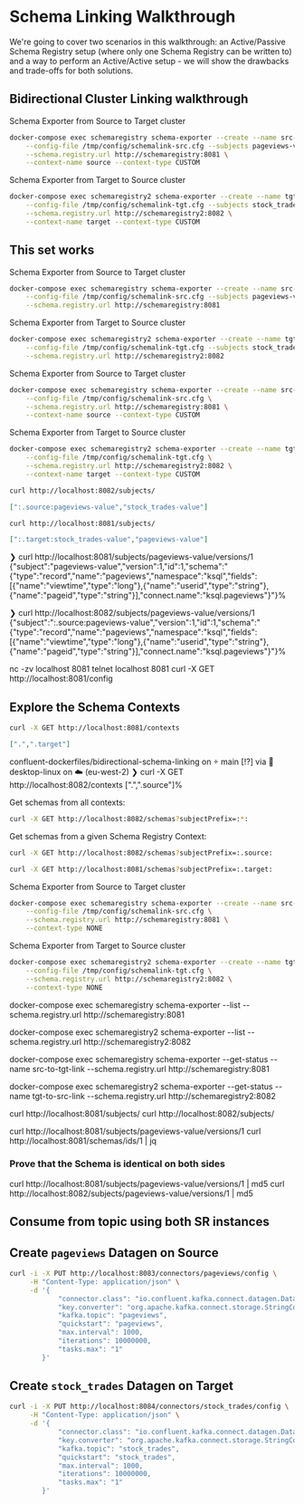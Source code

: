 # Schema Linking Walkthrough

We're going to cover two scenarios in this walkthrough: an Active/Passive Schema Registry setup (where only one Schema Registry can be written to) and a way to perform an Active/Active setup - we will show the drawbacks and trade-offs for both solutions.

## Bidirectional Cluster Linking walkthrough

Schema Exporter from Source to Target cluster

```bash
docker-compose exec schemaregistry schema-exporter --create --name src-to-tgt-link \
    --config-file /tmp/config/schemalink-src.cfg --subjects pageviews-value \
    --schema.registry.url http://schemaregistry:8081 \
    --context-name source --context-type CUSTOM
```

Schema Exporter from Target to Source cluster

```bash
docker-compose exec schemaregistry2 schema-exporter --create --name tgt-to-src-link \
    --config-file /tmp/config/schemalink-tgt.cfg --subjects stock_trades-value \
    --schema.registry.url http://schemaregistry2:8082 \
    --context-name target --context-type CUSTOM
```


## This set works

Schema Exporter from Source to Target cluster

```bash
docker-compose exec schemaregistry schema-exporter --create --name src-to-tgt-link \
    --config-file /tmp/config/schemalink-src.cfg --subjects pageviews-value \
    --schema.registry.url http://schemaregistry:8081
```

Schema Exporter from Target to Source cluster

```bash
docker-compose exec schemaregistry2 schema-exporter --create --name tgt-to-src-link \
    --config-file /tmp/config/schemalink-tgt.cfg --subjects stock_trades-value \
    --schema.registry.url http://schemaregistry2:8082
```







Schema Exporter from Source to Target cluster

```bash
docker-compose exec schemaregistry schema-exporter --create --name src-to-tgt-link \
    --config-file /tmp/config/schemalink-src.cfg \
    --schema.registry.url http://schemaregistry:8081 \
    --context-name source --context-type CUSTOM
```

Schema Exporter from Target to Source cluster

```bash
docker-compose exec schemaregistry2 schema-exporter --create --name tgt-to-src-link \
    --config-file /tmp/config/schemalink-tgt.cfg \
    --schema.registry.url http://schemaregistry2:8082 \
    --context-name target --context-type CUSTOM
```

```bash
curl http://localhost:8082/subjects/
```

```json
[":.source:pageviews-value","stock_trades-value"]
```

```bash
curl http://localhost:8081/subjects/
```

```json
[":.target:stock_trades-value","pageviews-value"]
```

❯ curl http://localhost:8081/subjects/pageviews-value/versions/1
{"subject":"pageviews-value","version":1,"id":1,"schema":"{\"type\":\"record\",\"name\":\"pageviews\",\"namespace\":\"ksql\",\"fields\":[{\"name\":\"viewtime\",\"type\":\"long\"},{\"name\":\"userid\",\"type\":\"string\"},{\"name\":\"pageid\",\"type\":\"string\"}],\"connect.name\":\"ksql.pageviews\"}"}%

❯ curl http://localhost:8082/subjects/pageviews-value/versions/1
{"subject":":.source:pageviews-value","version":1,"id":1,"schema":"{\"type\":\"record\",\"name\":\"pageviews\",\"namespace\":\"ksql\",\"fields\":[{\"name\":\"viewtime\",\"type\":\"long\"},{\"name\":\"userid\",\"type\":\"string\"},{\"name\":\"pageid\",\"type\":\"string\"}],\"connect.name\":\"ksql.pageviews\"}"}%

nc -zv localhost 8081
telnet localhost 8081
curl -X GET http://localhost:8081/config

## Explore the Schema Contexts

```bash
curl -X GET http://localhost:8081/contexts
```

```json
[".",".target"]
```

confluent-dockerfiles/bidirectional-schema-linking on  main [!?] via 🐳 desktop-linux on ☁️  (eu-west-2)
❯ curl -X GET http://localhost:8082/contexts
[".",".source"]%

Get schemas from all contexts:

```bash
curl -X GET http://localhost:8082/schemas?subjectPrefix=:*:
```

Get schemas from a given Schema Registry Context:

```bash
curl -X GET http://localhost:8082/schemas?subjectPrefix=:.source:
```

```bash
curl -X GET http://localhost:8081/schemas?subjectPrefix=:.target:
```



Schema Exporter from Source to Target cluster

```bash
docker-compose exec schemaregistry schema-exporter --create --name src-to-tgt-link \
    --config-file /tmp/config/schemalink-src.cfg \
    --schema.registry.url http://schemaregistry:8081 \
    --context-type NONE
```

Schema Exporter from Target to Source cluster

```bash
docker-compose exec schemaregistry2 schema-exporter --create --name tgt-to-src-link \
    --config-file /tmp/config/schemalink-tgt.cfg \
    --schema.registry.url http://schemaregistry2:8082 \
    --context-type NONE
```


docker-compose exec schemaregistry schema-exporter --list --schema.registry.url http://schemaregistry:8081

docker-compose exec schemaregistry2 schema-exporter --list --schema.registry.url http://schemaregistry2:8082


docker-compose exec schemaregistry schema-exporter --get-status --name src-to-tgt-link --schema.registry.url http://schemaregistry:8081

docker-compose exec schemaregistry2 schema-exporter --get-status --name tgt-to-src-link --schema.registry.url http://schemaregistry2:8082

curl http://localhost:8081/subjects/
curl http://localhost:8082/subjects/

curl http://localhost:8081/subjects/pageviews-value/versions/1
curl http://localhost:8081/schemas/ids/1 | jq

### Prove that the Schema is identical on both sides

curl http://localhost:8081/subjects/pageviews-value/versions/1 | md5
curl http://localhost:8082/subjects/pageviews-value/versions/1 | md5


## Consume from topic using both SR instances



## Create `pageviews` Datagen on Source

```bash
curl -i -X PUT http://localhost:8083/connectors/pageviews/config \
     -H "Content-Type: application/json" \
     -d '{
            "connector.class": "io.confluent.kafka.connect.datagen.DatagenConnector",
            "key.converter": "org.apache.kafka.connect.storage.StringConverter",
            "kafka.topic": "pageviews",
            "quickstart": "pageviews",
            "max.interval": 1000,
            "iterations": 10000000,
            "tasks.max": "1"
        }'
```

## Create `stock_trades` Datagen on Target

```bash
curl -i -X PUT http://localhost:8084/connectors/stock_trades/config \
     -H "Content-Type: application/json" \
     -d '{
            "connector.class": "io.confluent.kafka.connect.datagen.DatagenConnector",
            "key.converter": "org.apache.kafka.connect.storage.StringConverter",
            "kafka.topic": "stock_trades",
            "quickstart": "stock_trades",
            "max.interval": 1000,
            "iterations": 10000000,
            "tasks.max": "1"
        }'
```